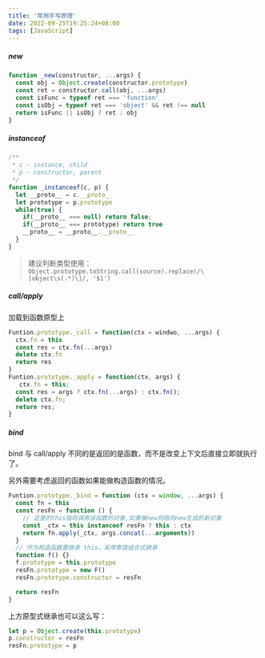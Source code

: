 ```yaml
---
title: '常用手写原理'
date: 2022-09-25T19:25:24+08:00
tags: [JavaScript]
---
```


##### new

```JavaScript
function _new(constructor, ...args) {
  const obj = Object.create(constructor.prototype)
  const ret = constructor.call(obj, ...args)
  const isFunc = typeof ret === 'function'
  const isObj = typeof ret === 'object' && ret !== null
  return isFunc || isObj ? ret : obj
}
```

##### instanceof

```JavaScript
/**
 * c - instance, child
 * p - constructor, parent
 */
function _instanceof(c, p) {
  let __proto__ = c.__proto__
  let prototype = p.prototype
  while(true) {
    if(__proto__ === null) return false;
    if(__proto__ === prototype) return true
    __proto__ = __proto__.__proto__
  }
}
```

> 建议判断类型使用：  
> `Object.prototype.toString.call(source).replace(/\[object\s(.*)\]/, '$1')`

##### call/apply

加载到函数原型上

```JavaScript
Funtion.prototype._call = function(ctx = windwo, ...args) {
  ctx.fn = this
  const res = ctx.fn(...args)
  delete ctx.fn
  return res
}
Funtion.prototype._apply = function(ctx, args) {
   ctx.fn = this;
  const res = args ? ctx.fn(...args) : ctx.fn();
  delete ctx.fn;
  return res;
}
```

##### bind

bind 与 call/apply 不同的是返回的是函数，而不是改变上下文后直接立即就执行了。

另外需要考虑返回的函数如果能做构造函数的情况。

```JavaScript
Funtion.prototype._bind = function (ctx = window, ...args) {
  const fn = this
  const resFn = function () {
    // 这里的this指向调用该函数的对象,如果被new则指向new生成的新对象
    const _ctx = this instanceof resFn ? this : ctx
    return fn.apply(_ctx, args.concat(...arguments))
  }
  // 作为构造函数要继承 this，采用寄宿组合式继承
  function f() {}
  f.prototype = this.prototype
  resFn.prototype = new F()
  resFn.prototype.constructor = resFn

  return resFn
}
```

上方原型式继承也可以这么写：

```JavaScript
let p = Object.create(this.prototype)
p.constructor = resFn
resFn.prototype = p
```
